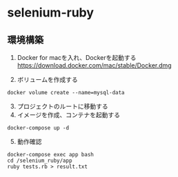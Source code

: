 # selenium-ruby
## 環境構築
1. Docker for macを入れ、Dockerを起動する
https://download.docker.com/mac/stable/Docker.dmg

2. ボリュームを作成する  
```
docker volume create --name=mysql-data
```
3. プロジェクトのルートに移動する
4. イメージを作成、コンテナを起動する  
```
docker-compose up -d
```
5. 動作確認
```
docker-compose exec app bash
cd /selenium_ruby/app
ruby tests.rb > result.txt
```